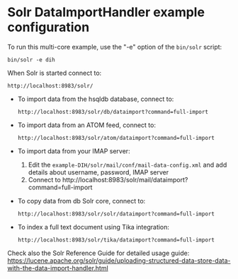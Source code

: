 <!--
    Licensed to the Apache Software Foundation (ASF) under one or more
    contributor license agreements.  See the NOTICE file distributed with
    this work for additional information regarding copyright ownership.
    The ASF licenses this file to You under the Apache License, Version 2.0
    the "License"); you may not use this file except in compliance with
    the License.  You may obtain a copy of the License at

        http://www.apache.org/licenses/LICENSE-2.0

    Unless required by applicable law or agreed to in writing, software
    distributed under the License is distributed on an "AS IS" BASIS,
    WITHOUT WARRANTIES OR CONDITIONS OF ANY KIND, either express or implied.
    See the License for the specific language governing permissions and
    limitations under the License.
 -->

# Solr DataImportHandler example configuration

To run this multi-core example, use the "-e" option of the `bin/solr` script:

    bin/solr -e dih

When Solr is started connect to:

    http://localhost:8983/solr/ 

* To import data from the hsqldb database, connect to:

      http://localhost:8983/solr/db/dataimport?command=full-import

* To import data from an ATOM feed, connect to:

      http://localhost:8983/solr/atom/dataimport?command=full-import

* To import data from your IMAP server:

  1. Edit the `example-DIH/solr/mail/conf/mail-data-config.xml` and add details about username, password, IMAP server
  2. Connect to http://localhost:8983/solr/mail/dataimport?command=full-import

* To copy data from db Solr core, connect to:

      http://localhost:8983/solr/solr/dataimport?command=full-import

* To index a full text document using Tika integration:

      http://localhost:8983/solr/tika/dataimport?command=full-import

Check also the Solr Reference Guide for detailed usage guide:
https://lucene.apache.org/solr/guide/uploading-structured-data-store-data-with-the-data-import-handler.html
